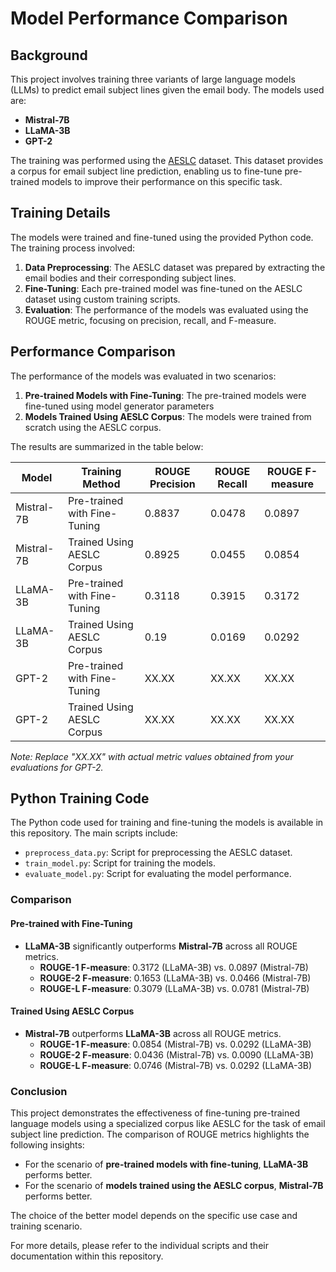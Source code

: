 # Model Performance Comparison

## Background

This project involves training three variants of large language models (LLMs) to predict email subject lines given the email body. The models used are:

- **Mistral-7B**
- **LLaMA-3B**
- **GPT-2**

The training was performed using the [AESLC](https://github.com/ryanzhumich/AESLC) dataset. This dataset provides a corpus for email subject line prediction, enabling us to fine-tune pre-trained models to improve their performance on this specific task.

## Training Details

The models were trained and fine-tuned using the provided Python code. The training process involved:

1. **Data Preprocessing**: The AESLC dataset was prepared by extracting the email bodies and their corresponding subject lines.
2. **Fine-Tuning**: Each pre-trained model was fine-tuned on the AESLC dataset using custom training scripts.
3. **Evaluation**: The performance of the models was evaluated using the ROUGE metric, focusing on precision, recall, and F-measure.

## Performance Comparison

The performance of the models was evaluated in two scenarios:
1. **Pre-trained Models with Fine-Tuning**: The pre-trained models were fine-tuned using model generator parameters
2. **Models Trained Using AESLC Corpus**: The models were trained from scratch using the AESLC corpus.

The results are summarized in the table below:

| Model      | Training Method                  | ROUGE Precision | ROUGE Recall | ROUGE F-measure |
|------------|----------------------------------|-----------------|--------------|-----------------|
| Mistral-7B | Pre-trained with Fine-Tuning     | 0.8837          | 0.0478       | 0.0897          |
| Mistral-7B | Trained Using AESLC Corpus       | 0.8925          | 0.0455       | 0.0854          |
| LLaMA-3B   | Pre-trained with Fine-Tuning     | 0.3118          | 0.3915       | 0.3172          |
| LLaMA-3B   | Trained Using AESLC Corpus       | 0.19            | 0.0169       | 0.0292          |
| GPT-2      | Pre-trained with Fine-Tuning     | XX.XX           | XX.XX        | XX.XX           |
| GPT-2      | Trained Using AESLC Corpus       | XX.XX           | XX.XX        | XX.XX           |

*Note: Replace "XX.XX" with actual metric values obtained from your evaluations for GPT-2.*

## Python Training Code

The Python code used for training and fine-tuning the models is available in this repository. The main scripts include:

- `preprocess_data.py`: Script for preprocessing the AESLC dataset.
- `train_model.py`: Script for training the models.
- `evaluate_model.py`: Script for evaluating the model performance.


### Comparison

#### Pre-trained with Fine-Tuning
- **LLaMA-3B** significantly outperforms **Mistral-7B** across all ROUGE metrics.
  - **ROUGE-1 F-measure**: 0.3172 (LLaMA-3B) vs. 0.0897 (Mistral-7B)
  - **ROUGE-2 F-measure**: 0.1653 (LLaMA-3B) vs. 0.0466 (Mistral-7B)
  - **ROUGE-L F-measure**: 0.3079 (LLaMA-3B) vs. 0.0781 (Mistral-7B)

#### Trained Using AESLC Corpus
- **Mistral-7B** outperforms **LLaMA-3B** across all ROUGE metrics.
  - **ROUGE-1 F-measure**: 0.0854 (Mistral-7B) vs. 0.0292 (LLaMA-3B)
  - **ROUGE-2 F-measure**: 0.0436 (Mistral-7B) vs. 0.0090 (LLaMA-3B)
  - **ROUGE-L F-measure**: 0.0746 (Mistral-7B) vs. 0.0292 (LLaMA-3B)

### Conclusion

This project demonstrates the effectiveness of fine-tuning pre-trained language models using a specialized corpus like AESLC for the task of email subject line prediction. The comparison of ROUGE metrics highlights the following insights:

- For the scenario of **pre-trained models with fine-tuning**, **LLaMA-3B** performs better.
- For the scenario of **models trained using the AESLC corpus**, **Mistral-7B** performs better.

The choice of the better model depends on the specific use case and training scenario.

For more details, please refer to the individual scripts and their documentation within this repository.

